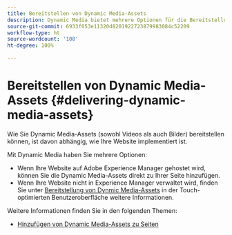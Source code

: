 ```yaml
---
title: Bereitstellen von Dynamic Media-Assets
description: Dynamic Media bietet mehrere Optionen für die Bereitstellung von Dynamic Media-Assets – sowohl Videos als auch Bildern – auf Ihrer Website.
source-git-commit: 6933f053e11320d8201922723879983084c52209
workflow-type: ht
source-wordcount: '108'
ht-degree: 100%

---
```



# Bereitstellen von Dynamic Media-Assets {#delivering-dynamic-media-assets}

Wie Sie Dynamic Media-Assets (sowohl Videos als auch Bilder) bereitstellen können, ist davon abhängig, wie Ihre Website implementiert ist.

Mit Dynamic Media haben Sie mehrere Optionen:

* Wenn Ihre Website auf Adobe Experience Manager gehostet wird, können Sie die Dynamic Media-Assets direkt zu Ihrer Seite hinzufügen.
* Wenn Ihre Website nicht in Experience Manager verwaltet wird, finden Sie unter [Bereitstellung von Dynmic Media-Assets](/help/assets/dynamic-media/delivering-dynamic-media-assets.md) in der Touch-optimierten Benutzeroberfläche weitere Informationen.

Weitere Informationen finden Sie in den folgenden Themen:

* [Hinzufügen von Dynamic Media-Assets zu Seiten](/help/assets/dynamic-media/adding-dynamic-media-assets-to-pages.md)

